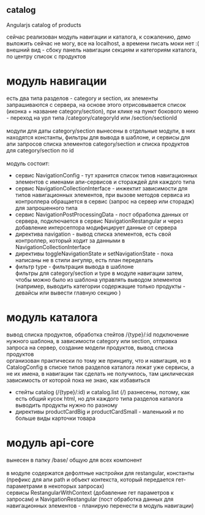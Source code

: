 ## catalog
Angularjs catalog of products 

сейчас реализован модуль навигации и каталога, к сожалению, демо выложить сейчас не могу, все на localhost, а времени писать моки нет :(<br/>
внешний вид - сбоку панель навигации секциям и категориям каталога, по центру список с продуктов<br/>

# модуль навигации
есть два типа разделов - category и section, их элементы запрашиваются с сервера, на основе этого отрисовывается список (иконка + название category/section), при клике на пункт бокового меню - переход на урл типа /category/categoryId или /section/sectionId<br/><br/>
модули для даты category/section вынесены в отдельные модули, в них находятся константы, фильтры для вывода в шаблоне, и сервисы для апи запросов списка элементов category/section и списка продуктов для category/section по id<br/><br/>
модуль состоит:<br/>
* сервис NavigationConfig - тут хранится список типов навигационных элементов с именами апи-сервисов и стораждей для каждого типа
* сервис NavigationCollectionInterface - инжектит зависимости для типов навигационных элементов, при вызове методов сервиса из контроллера обращается в сервис (запрос на сервер или сторадж) для запрошенного типа 
* сервис NavigationPostProcessingData - пост обработка данных от сервера, подключается в сервис NavigationRestangular и через добавление интерсептора модифицирует данные от сервера
* директива navigation - вывод списка элементов, есть свой контроллер, который ходит за данными в NavigationCollectionInterface
* директивы toggleNavigationState и setNavigationState - пока написаны не в стили ангуляр, есть план переделать
* фильтр type - фильтрация вывода в шаблоне<br/>
фильтры для category/section и type в модуле навигации затем, чтобы можно было из шаблона управлять выводом элементов (например, выводить категории содержащие только продукты - девайсы или вывести главную секцию )


# модуль каталога
вывод списка продуктов, обработка стейтов /{type}/:id подключение нужного шаблона, в зависимости category или section, отправка запроса на сервер, создание модели продуктов, вывод списка продуктов<br/>
организован практически по тому же принципу, что и навигация, но в CatalogConfig в списке типов разделов каталога лежат уже сервисы, а не их имена, в навигации так сделать не получилось, там циклическая зависимость от которой пока не знаю, как избавиться
* стейты catalog (/{type}/:id) и catalog.list (/) разнесены, потому, как есть общий кусок html, но для каждого типа разделов каталога выводить продукты нужно по разному
* директивы productCardBig и productCardSmall - маленький и по больше виды карточки товара

# модуль api-core 
вынесен в папку /base/ общую для всех компонент<br/><br/>
в модуле содержатся дефолтные настройки для restangular, константы (префикc для апи path и объект контекста, который передается гет-параметрами в некоторых запросах)<br/>
сервисы RestangularWithContext (добавление гет параметров к запросам) и NavigationRestangular (пост обработка данных для навигационных элементов - планирую перенести в модуль навигации)
